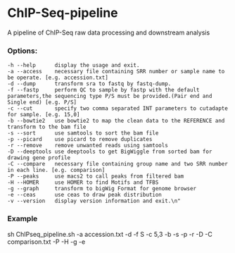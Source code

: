 # ChIP-Seq-pipeline
A pipeline of ChIP-Seq raw data processing and downstream analysis
###  Options:
    -h --help      display the usage and exit.
    -a --access    necessary file containing SRR number or sample name to be operate. [e.g. accession.txt]
    -d --dump      transform sra to fastq by fastq-dump.
    -f --fastp     perform QC to sample by fastp with the default parameters,the sequencing type P/S must be provided.(Pair end and Single end) [e.g. P/S]
    -c --cut       specify two comma separated INT parameters to cutadapte for sample. [e.g. 15,0]
    -b --bowtie2   use bowtie2 to map the clean data to the REFERENCE and transform to the bam file
    -s --sort      use samtools to sort the bam file
    -p --picard    use picard to remove duplicates
    -r --remove    remove unwanted reads using samtools
    -D --deeptools use deeptools to get BigWiggle from sorted bam for drawing gene profile
    -C --compare   necessary file containing group name and two SRR number in each line. [e.g. comparison]
    -P --peaks     use macs2 to call peaks from filtered bam
    -H --HOMER     use HOMER to find Motifs and TFBS
    -g --graph     transform to bigWig Format for genome browser
    -e --ceas      use ceas to draw peak distribution
    -v --version   display version information and exit.\n"

### Example
sh ChIPseq_pipeline.sh -a accession.txt -d -f S -c 5,3 -b -s -p -r -D -C comparison.txt -P -H -g -e
